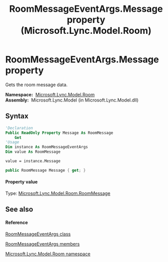 ﻿---
title: RoomMessageEventArgs.Message property  (Microsoft.Lync.Model.Room)
TOCTitle: 'Message property '
ms:assetid: P:Microsoft.Lync.Model.Room.RoomMessageEventArgs.Message_DI_3_UC_OCS14MrefLyncWPF
ms:mtpsurl: https://msdn.microsoft.com/en-us/library/microsoft.lync.model.room.roommessageeventargs.message_di_3_uc_ocs14mreflyncwpf(v=office.15)
ms:contentKeyID: 48588621
ms.date: 07/28/2014
mtps_version: v=office.15
f1_keywords:
- Microsoft.Lync.Model.Room.RoomMessageEventArgs.Message
dev_langs:
- CSharp
- JScript
- VB
- other
---

# RoomMessageEventArgs.Message property

Gets the room message data.

**Namespace:**  [Microsoft.Lync.Model.Room](microsoft-lync-model-room-namespace_2.md)  
**Assembly:**  Microsoft.Lync.Model (in Microsoft.Lync.Model.dll)

## Syntax

``` vb
'Declaration
Public ReadOnly Property Message As RoomMessage
    Get
'Usage
Dim instance As RoomMessageEventArgs
Dim value As RoomMessage

value = instance.Message
```

``` csharp
public RoomMessage Message { get; }
```

#### Property value

Type: [Microsoft.Lync.Model.Room.RoomMessage](roommessage-class-microsoft-lync-model-room_2.md)  

## See also

#### Reference

[RoomMessageEventArgs class](roommessageeventargs-class-microsoft-lync-model-room_2.md)

[RoomMessageEventArgs members](roommessageeventargs-members-microsoft-lync-model-room_2.md)

[Microsoft.Lync.Model.Room namespace](microsoft-lync-model-room-namespace_2.md)

